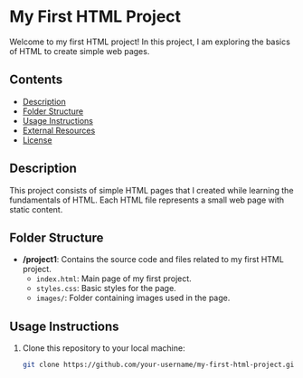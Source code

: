 # My First HTML Project

Welcome to my first HTML project! In this project, I am exploring the basics of HTML to create simple web pages.

## Contents

- [Description](#description)
- [Folder Structure](#folder-structure)
- [Usage Instructions](#usage-instructions)
- [External Resources](#external-resources)
- [License](#license)

## Description

This project consists of simple HTML pages that I created while learning the fundamentals of HTML. Each HTML file represents a small web page with static content.

## Folder Structure

- **/project1**: Contains the source code and files related to my first HTML project.
  - `index.html`: Main page of my first project.
  - `styles.css`: Basic styles for the page.
  - `images/`: Folder containing images used in the page.

## Usage Instructions

1. Clone this repository to your local machine:

   ```bash
   git clone https://github.com/your-username/my-first-html-project.git
